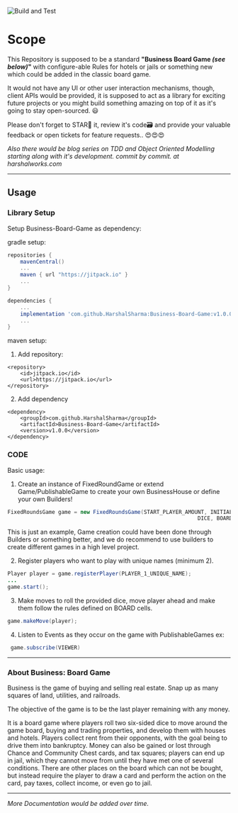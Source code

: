 ![Build and Test](https://github.com/HarshalSharma/Business-Board-Game/workflows/Build%20and%20Test/badge.svg)

# Scope

This Repository is supposed to be a standard **"Business Board Game *(see below)*"** with configure-able Rules for hotels or jails or something new which could be added in the classic board game.

It would not have any UI or other user interaction mechanisms, though, client APIs would be provided, it is supposed to act as a library for exciting future projects or you might build something amazing on top of it as it's going to stay open-sourced. 😃️

Please don't forget to STAR🌟️ it, review it's code🗃️ and provide your valuable feedback or open tickets for feature requests.. 😍️😍️😍️

*Also there would be blog series on TDD and Object Oriented Modelling starting along with it's development. commit by commit. at harshalworks.com*

---
## Usage

### Library Setup
Setup Business-Board-Game as dependency:

gradle setup:

```gradle
repositories {
    mavenCentral()
    ...
    maven { url "https://jitpack.io" }
    ...
}

dependencies {
    ...
    implementation 'com.github.HarshalSharma:Business-Board-Game:v1.0.0'
    ...
}

```
maven setup:
1. Add repository:
```maven
<repository>
    <id>jitpack.io</id>
    <url>https://jitpack.io</url>
</repository>
```
2. Add dependency
```maven
<dependency>
    <groupId>com.github.HarshalSharma</groupId>
    <artifactId>Business-Board-Game</artifactId>
    <version>v1.0.0</version>
</dependency>
```

### CODE

Basic usage:

1. Create an instance of FixedRoundGame or extend Game/PublishableGame to create your own BusinessHouse or define your own Builders!

```Java
FixedRoundsGame game = new FixedRoundsGame(START_PLAYER_AMOUNT, INITIAL_AMOUNT_OF_BANK, 
                                                            DICE, BOARDS, ROUNDS_TO_PLAY);
```
  This is just an example, Game creation could have been done through Builders or something better, and we do recommend to use builders to create different games in a high level project.

2. Register players who want to play with unique names (minimum 2).

```Java
Player player = game.registerPlayer(PLAYER_1_UNIQUE_NAME);
...
game.start();
```

3. Make moves to roll the provided dice, move player ahead and make them follow the rules defined on BOARD cells.
```Java
game.makeMove(player);
```

4. Listen to Events as they occur on the game with PublishableGames ex:
```Java
 game.subscribe(VIEWER)
 ```
---
### About Business: Board Game
Business is the game of buying and selling real estate. Snap up as many squares of land, utilities, and railroads.

The objective of the game is to be the last player remaining with any money.

It is a board game where players roll two six-sided dice to move around the game board, buying and trading properties, and develop them with houses and hotels. Players collect rent from their opponents, with the goal being to drive them into bankruptcy. Money can also be gained or lost through Chance and Community Chest cards, and tax squares; players can end up in jail, which they cannot move from until they have met one of several conditions. There are other places on the board which can not be bought, but instead require the player to draw a card and perform the action on the card, pay taxes, collect income, or even go to jail.


---
*More Documentation would be added over time.*
